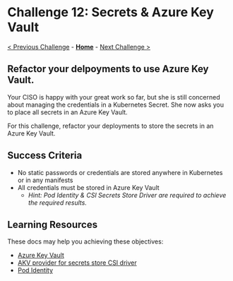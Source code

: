 # Challenge 12: Secrets & Azure Key Vault

[< Previous Challenge](11-secrets.md) - **[Home](../README.md)** - [Next Challenge >](13-PrivateAKS.md)

## Refactor your delpoyments to use Azure Key Vault.
Your CISO is happy with your great work so far, but she is still concerned about managing the credentials in a Kubernetes Secret.  She now asks you to place all secrets in an Azure Key Vault.

For this challenge, refactor your deployments to store the secrets in an Azure Key Vault.

## Success Criteria
- No static passwords or credentials are stored anywhere in Kubernetes or in any manifests
- All credentials must be stored in Azure Key Vault
  - _Hint: Pod Identity & CSI Secrets Store Driver are required to achieve the required results._

## Learning Resources

These docs may help you achieving these objectives:

- [Azure Key Vault](https://docs.microsoft.com/azure/key-vault/general/basic-concepts)
- [AKV provider for secrets store CSI driver](https://docs.microsoft.com/en-us/azure/aks/csi-secrets-store-driver)
- [Pod Identity](https://github.com/Azure/aad-pod-identity)
